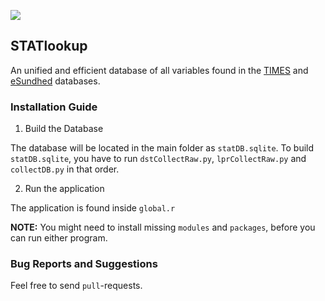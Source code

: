 <!-- badges: start -->
[![](https://img.shields.io/badge/Shiny-shinyapps.io-blue?style=flat&labelColor=white&logo=RStudio&logoColor=blue)](https://serkor.shinyapps.io/STATlookup/)
<!-- badges: end -->

## STATlookup

An unified and efficient database of all variables found in the [TIMES](https://www.dst.dk/da/Statistik/dokumentation/Times) and [eSundhed](https://www.esundhed.dk/Dokumentation?) databases.


### Installation Guide

1. Build the Database

The database will be located in the main folder as `statDB.sqlite`. To build `statDB.sqlite`, you have to run `dstCollectRaw.py`, `lprCollectRaw.py` and `collectDB.py` in that order.

2. Run the application

The application is found inside `global.r`

**NOTE:** You might need to install missing `modules` and `packages`, before you can run either program.


### Bug Reports and Suggestions

Feel free to send `pull`-requests.
